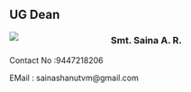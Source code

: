 <h2>UG Dean</h2>
<div style="width:160px; float:left; margin-right:20px;margin-bottom:6px;">
<img src="images/depts/saina.jpg"/>
</div>
<h3>Smt. Saina A. R.</h3>
<p>Contact No :9447218206

</p>
<p>EMail : sainashanutvm@gmail.com</p>
</div>
